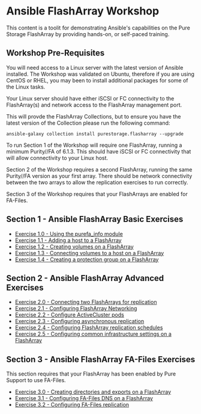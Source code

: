 # Ansible FlashArray Workshop
This content is a toolit for demonstrating Ansible's capabilities on the Pure Storage FlashArray by providing hands-on, or self-paced training.

## Workshop Pre-Requisites
You will need access to a Linux server with the latest version of Ansible installed. The Workshop was validated on Ubuntu, therefore if you are using CentOS or RHEL, you may been to install additional packages for some of the Linux tasks.

Your Linux server should have either iSCSI or FC connectivity to the FlashArray(s) and network access to the FlashArray management port.

This will provde the FlashArray Collections, but to ensure you have the latest version of the Collection please run the following command:

`ansible-galaxy collection install purestorage.flasharray --upgrade`

To run Section 1 of the Workshop will require one FlashArray, running a minimum Purity//FA of 6.1.3. This should have iSCSI or FC connectivity that will allow
connectivity to your Linux host.

Section 2 of the Workshop requires a second FlashArray, running the same Purity//FA version as your first array. There should be network connectivity between the two arrays to allow the replication exercises to run correctly.

Section 3 of the Workshop requires that your FlashArrays are enabled for FA-Files.

## Section 1 - Ansible FlashArray Basic Exercises

 - [Exercise 1.0 - Using the purefa_info module](1.0-get-facts)
 - [Exercise 1.1 - Adding a host to a FlashArray](1.1-add-host)
 - [Exercise 1.2 - Creating volumes on a FlashArray](1.2-add-volumes)
 - [Exercise 1.3 - Connecting volumes to a host on a FlashArray](1.3-connect-volumes)
 - [Exercise 1.4 - Creating a protection group on a FlashArray](1.4-pgroup)

## Section 2 - Ansible FlashArray Advanced Exercises

 - [Exercise 2.0 - Connecting two FlashArrays for replication](2.0-connect-arrays)
 - [Exercise 2.1 - Configuring FlashArray Networking](2.1-networking)
 - [Exercise 2.2 - Configure ActiveCluster pods](2.2-pods)
 - [Exercise 2.3 - Configuring asynchronous replication](2.3-async-rep)
 - [Exercise 2.4 - Configuring FlashArray replication schedules](2.4-schedule)
 - [Exercise 2.5 - Configuring common infrastructure settings on a FlashArray](2.5-infra)

## Section 3 - Ansible FlashArray FA-Files Exercises

This section requires that your FlashArray has been enabled by Pure Support to use FA-Files.

 - [Exercise 3.0 - Creating directories and exports on a FlashArray](3.0-exports)
 - [Exercise 3.1 - Configuring FA-Files DNS on a FlashArray](3.1-files-dns)
 - [Exercise 3.2 - Configuring FA-Files replication](3.2-files-replication)
